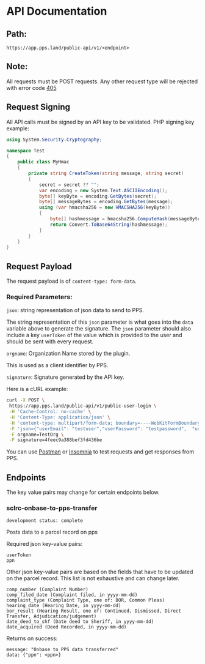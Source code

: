 # API Documentation

## Path:
```
https://app.pps.land/public-api/v1/<endpoint>
```
## Note:
All requests must be POST requests.
Any other request type will be rejected with error code [405](https://httpstatuses.com/405)

## Request Signing
All API calls must be signed by an API key to be validated.
PHP signing key example:
```C#
using System.Security.Cryptography;

namespace Test
{
    public class MyHmac
    {
        private string CreateToken(string message, string secret)
        {
            secret = secret ?? "";
            var encoding = new System.Text.ASCIIEncoding();
            byte[] keyByte = encoding.GetBytes(secret);
            byte[] messageBytes = encoding.GetBytes(message);
            using (var hmacsha256 = new HMACSHA256(keyByte))
            {
                byte[] hashmessage = hmacsha256.ComputeHash(messageBytes);
                return Convert.ToBase64String(hashmessage);
            }
        }
    }
}
```

## Request Payload
The request payload is of `content-type: form-data`.

### Required Parameters:

`json`: string representation of json data to send to PPS.

The string representation of this `json` parameter is what goes into the `data` variable above to generate the signature.
The `json` parameter should also include a key `userToken` of the value which is provided to the user and should be sent with every request.

`orgname`: Organization Name stored by the plugin.

 This is used as a client identifier by PPS.

 `signature`: Signature generated by the API key.

 Here is a cURL example:
 ```bash
 curl -X POST \
  https://app.pps.land/public-api/v1/public-user-login \
  -H 'Cache-Control: no-cache' \
  -H 'Content-Type: application/json' \
  -H 'content-type: multipart/form-data; boundary=----WebKitFormBoundary7MA4YWxkTrZu0gW' \
  -F 'json={"userEmail": "testuser","userPassword": "testpassword",  "userToken": "testtoken"}' \
  -F orgname=TestOrg \
  -F signature=4feec9a388bef3fd436be
 ```
You can use [Postman](https://www.getpostman.com/)
or [Insomnia](https://insomnia.rest/) to test requests and get responses from PPS.

 ## Endpoints
The key value pairs may change for certain endpoints below.

### sclrc-onbase-to-pps-transfer
`development status: complete`

Posts data to a parcel record on pps

Required json key-value pairs:
```
userToken
ppn
```

Other json key-value pairs are based on the fields that have to be updated on the parcel record. This list is not exhaustive and can change later.
```
comp_number (Complaint Number)
comp_filed_date (Complaint filed, in yyyy-mm-dd)
complaint_type (Complaint Type, one of: BOR, Common Pleas)
hearing_date (Hearing Date, in yyyy-mm-dd)
bor_result (Hearing Result, one of: Continued, Dismissed, Direct Transfer, Adjudication/judgement)
date_deed_to_shf (Date deed to Sheriff, in yyyy-mm-dd)
date_acquired (Deed Recorded, in yyyy-mm-dd)
```

Returns on success:
```
message: "Onbase to PPS data transferred"
data: {"ppn": <ppn>}
```

